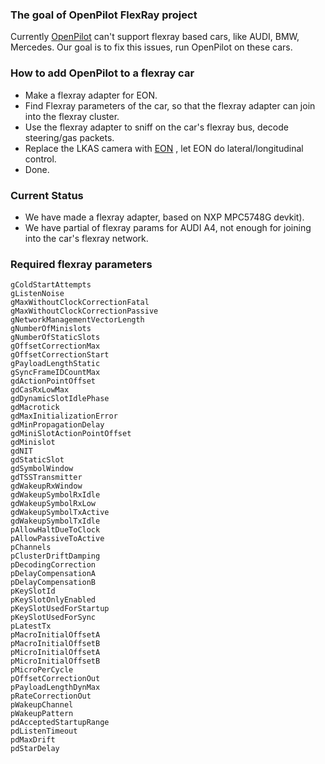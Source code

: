 ### The goal of OpenPilot FlexRay project
Currently [OpenPilot](https://github.com/commaai/openpilot) can't support flexray based cars, like AUDI, BMW, Mercedes. Our goal is to fix this issues, run OpenPilot on these cars.
### How to add OpenPilot to a flexray car
- Make a flexray adapter for EON.
- Find Flexray parameters of the car, so that the flexray adapter can join into the flexray cluster.
- Use the flexray adapter to sniff on the car's flexray bus, decode steering/gas packets.
- Replace the LKAS camera with [EON](https://comma.ai/shop/products/eon-gold-dashcam-devkit) , let EON do lateral/longitudinal control.
- Done.
### Current Status
- We have made a flexray adapter, based on NXP MPC5748G devkit).
- We have partial of flexray params for AUDI A4, not enough for joining into the car's flexray network.
### Required flexray parameters
```
gColdStartAttempts
gListenNoise
gMaxWithoutClockCorrectionFatal
gMaxWithoutClockCorrectionPassive
gNetworkManagementVectorLength
gNumberOfMinislots
gNumberOfStaticSlots
gOffsetCorrectionMax
gOffsetCorrectionStart
gPayloadLengthStatic
gSyncFrameIDCountMax
gdActionPointOffset
gdCasRxLowMax
gdDynamicSlotIdlePhase
gdMacrotick
gdMaxInitializationError
gdMinPropagationDelay
gdMiniSlotActionPointOffset
gdMinislot
gdNIT
gdStaticSlot
gdSymbolWindow
gdTSSTransmitter
gdWakeupRxWindow
gdWakeupSymbolRxIdle
gdWakeupSymbolRxLow
gdWakeupSymbolTxActive
gdWakeupSymbolTxIdle
pAllowHaltDueToClock
pAllowPassiveToActive
pChannels
pClusterDriftDamping
pDecodingCorrection
pDelayCompensationA
pDelayCompensationB
pKeySlotId
pKeySlotOnlyEnabled
pKeySlotUsedForStartup
pKeySlotUsedForSync
pLatestTx
pMacroInitialOffsetA
pMacroInitialOffsetB
pMicroInitialOffsetA
pMicroInitialOffsetB
pMicroPerCycle
pOffsetCorrectionOut
pPayloadLengthDynMax
pRateCorrectionOut
pWakeupChannel
pWakeupPattern
pdAcceptedStartupRange
pdListenTimeout
pdMaxDrift
pdStarDelay
```
